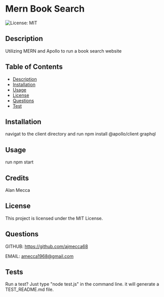 
# Mern Book Search

![License: MIT](https://img.shields.io/badge/License-MIT-yellow.svg)

## Description
Utilizing MERN and Apollo to run a book search website


## Table of Contents
- [Description](#description)
- [Installation](#installation)
- [Usage](#usage)
- [License](#license)
- [Questions](#questions)
- [Test](#test)


## Installation
navigat to the client directory and run npm install @apollo/client graphql

## Usage
run npm start

## Credits
Alan Mecca

## License
This project is licensed under the MIT License.

## Questions
GITHUB: https://github.com/ajmecca68

EMAIL: [amecca1968@gmail.com](mailto:amecca1968@gmail.com)

## Tests
Run a test? Just type "node test.js" in the command line.
it will generate a TEST_README.md file.
